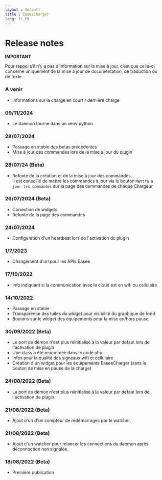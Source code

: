 ```yaml
---
layout : default
title : EaseeCharger
lang: fr_FR
---
```

# Release notes

**IMPORTANT**

Pour rappel s’il n’y a pas d’information sur la mise à jour, c’est que celle-ci concerne uniquement de la mise à jour de documentation, de traduction ou de texte.

### A venir
* Informations sur la charge en court / dernière charge
 
### 09/11/2024
+ Le daemon tourne dans un venv python

### 28/07/2024
+ Passage en stable des betas précédentes
+ Mise à jour des commandes lors de la mise à jour du plugin

### 28/07/24 (Beta)
+ Refonte de la création et de la mise à jour des commandes.   
  Il est conseillé de mettre les commandes à jour via le bouton `Mettre à jour les commandes` sur la page des
  commandes de chaque Chargeur 

### 26/07/2024 (Beta)
+ Correction de widgets
+ Refonte de la page des commandes

### 24/07/2024
+ Configuration d'un heartbeat lors de l'activation du plugin

### 1/7/2023
+ Changement d'url pour les APIs Easee

### 17/10/2022
+ Info indiquant si la communication avec le cloud est en wifi ou cellulaire

### 14/10/2022
* Passage en stable
* Transparence des tuiles du widget pour visibilité du graphique de fond
* Boutons sur le widget des équipements pour la mise en/hors pause

### 30/09/2022 (Beta)
* Le port de démon n'est plus réinitialisé à la valeur par defaut lors de l'activation de plugin
* Une class a été renommée dans le code php
* Infos pour la qualité des signeaux wifi et cellulaire
* Création d'un widget pour les équipements EaseeCharger (sans le bouton de mise en pause de la charge)

### 24/08/2022 (Beta)
* La port de démon n'est plus réinitialisé à la valeur par defaut lors de l'activation de plugin

### 21/08/2022 (Beta)
* Ajout d'un d'un compteur de redémarrages par le watcher.

### 21/08/2022 (Beta)
* Ajout d'un watcher pour relancer les connections du daemon après déconnoction non signalée.

### 18/08/2022 (Beta)
* Première publication

